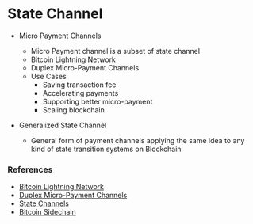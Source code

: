 # State Channel
- Micro Payment Channels 
    - Micro Payment channel is a subset of state channel
    - Bitcoin Lightning Network
    - Duplex Micro-Payment Channels 
    - Use Cases
        - Saving transaction fee
        - Accelerating payments
        - Supporting better micro-payment
        - Scaling blockchain

- Generalized State Channel
    - General form of payment channels applying the same idea to any kind of state transition systems on Blockchain
    
### References
- [Bitcoin Lightning Network](https://dci.mit.edu/lightning-network/)
- [Duplex Micro-Payment Channels](https://tik-old.ee.ethz.ch/file//716b955c130e6c703fac336ea17b1670/duplex-micropayment-channels.pdf)
- [State Channels](https://l4.ventures/papers/statechannels.pdf)
- [Bitcoin Sidechain](https://gist.github.com/mappum/da11e37f4e90891642a52621594d03f6)